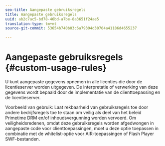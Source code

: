 ```yaml
---
seo-title: Aangepaste gebruiksregels
title: Aangepaste gebruiksregels
uuid: ab2c7ac5-bd78-46bd-a7be-8a3651f24ae5
translation-type: tm+mt
source-git-commit: 53654b740b03c6a79394d30704a41186d4655237

---
```



# Aangepaste gebruiksregels {#custom-usage-rules}

U kunt aangepaste gegevens opnemen in alle licenties die door de licentieserver worden uitgegeven. De interpretatie of verwerking van deze gegevens wordt bepaald door de implementatie van de clienttoepassing en de licentieserver.

Voorbeeld van gebruik: Laat rekbaarheid van gebruiksregels toe door andere bedrijfsregels toe te staan om veilig als deel van het beleid Primetime DRM en/of inhoudsvergunning worden vervoerd. Om veiligheidsredenen, omdat deze gebruiksregels worden afgedwongen in aangepaste code voor clienttoepassingen, moet u deze optie toepassen in combinatie met de whitelist-optie voor AIR-toepassingen of Flash Player SWF-bestanden.
